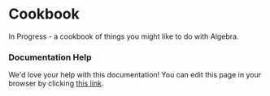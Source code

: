 # Cookbook

In Progress -  a cookbook of things you might like to do with Algebra.

### Documentation Help

We'd love your help with this documentation! You can edit this page in your browser by clicking [this link](https://github.com/typelevel/algebra/edit/master/docs/src/main/tut/cookbook/cookbook.md).
